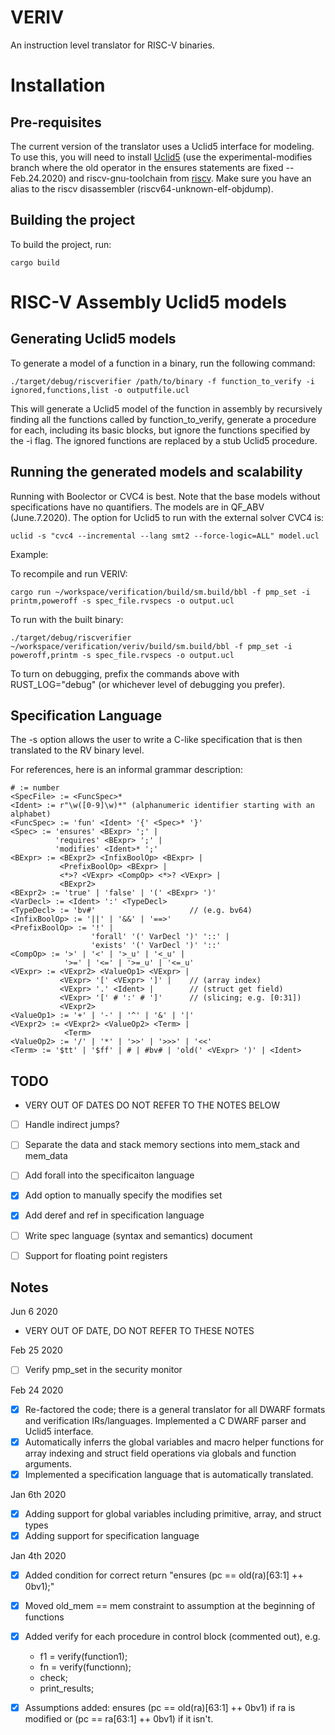 # VERIV

An instruction level translator for RISC-V binaries.

# Installation

## Pre-requisites

The current version of the translator uses a Uclid5 interface for modeling. To use this, you will need to install [Uclid5](https://github.com/uclid-org/uclid) (use the experimental-modifies branch where the old operator in the ensures statements are fixed -- Feb.24.2020) and riscv-gnu-toolchain from [riscv](https://github.com/riscv). Make sure you have an alias to the riscv disassembler (riscv64-unknown-elf-objdump).

## Building the project

To build the project, run:

`cargo build`

# RISC-V Assembly Uclid5 models

## Generating Uclid5 models

To generate a model of a function in a binary, run the following command:

`./target/debug/riscverifier /path/to/binary -f function_to_verify -i ignored,functions,list -o outputfile.ucl`

This will generate a Uclid5 model of the function in assembly by recursively finding all the functions called by function\_to\_verify, generate a procedure for each, including its basic blocks, but ignore the functions specified by the -i flag. The ignored functions are replaced by a stub Uclid5 procedure.

## Running the generated models and scalability

Running with Boolector or CVC4 is best. Note that the base models without specifications have no quantifiers. The models are in QF\_ABV (June.7.2020). The option for Uclid5 to run with the external solver CVC4 is:

`uclid -s "cvc4 --incremental --lang smt2 --force-logic=ALL" model.ucl`

Example:

To recompile and run VERIV:

`cargo run ~/workspace/verification/build/sm.build/bbl -f pmp_set -i printm,poweroff -s spec_file.rvspecs -o output.ucl`

To run with the built binary:

`./target/debug/riscverifier ~/workspace/verification/veriv/build/sm.build/bbl -f pmp_set -i poweroff,printm -s spec_file.rvspecs -o output.ucl`

To turn on debugging, prefix the commands above with RUST\_LOG="debug" (or whichever level of debugging you prefer).

## Specification Language

The -s option allows the user to write a C-like specification that is then translated to the RV binary level.

For references, here is an informal grammar description:

```
# := number
<SpecFile> := <FuncSpec>*
<Ident> := r"\w([0-9]\w)*" (alphanumeric identifier starting with an alphabet)
<FuncSpec> := 'fun' <Ident> '{' <Spec>* '}'
<Spec> := 'ensures' <BExpr> ';' |
          'requires' <BExpr> ';' |
          'modifies' <Ident>* ';'
<BExpr> := <BExpr2> <InfixBoolOp> <BExpr> |
           <PrefixBoolOp> <BExpr> |
           <*>? <VExpr> <CompOp> <*>? <VExpr> |
           <BExpr2>
<BExpr2> := 'true' | 'false' | '(' <BExpr> ')'
<VarDecl> := <Ident> ':' <TypeDecl>
<TypeDecl> := 'bv#'                     // (e.g. bv64)
<InfixBoolOp> := '||' | '&&' | '==>'
<PrefixBoolOp> := '!' |
                  'forall' '(' VarDecl ')' '::' |
                  'exists' '(' VarDecl ')' '::'
<CompOp> := '>' | '<' | '>_u' | '<_u' |
            '>=' | '<=' | '>=_u' | '<=_u'
<VExpr> := <VExpr2> <ValueOp1> <VExpr> |
           <VExpr> '[' <VExpr> ']' |    // (array index)
           <VExpr> '.' <Ident> |        // (struct get field)
           <VExpr> '[' # ':' # ']'      // (slicing; e.g. [0:31])
           <VExpr2>
<ValueOp1> := '+' | '-' | '^' | '&' | '|'
<VExpr2> := <VExpr2> <ValueOp2> <Term> |
            <Term>
<ValueOp2> := '/' | '*' | '>>' | '>>>' | '<<'
<Term> := '$tt' | '$ff' | # | #bv# | 'old(' <VExpr> ')' | <Ident>
```

## TODO

* VERY OUT OF DATES DO NOT REFER TO THE NOTES BELOW

* [ ] Handle indirect jumps?
* [ ] Separate the data and stack memory sections into mem\_stack and mem\_data
* [ ] Add forall into the specificaiton language 

* [X] Add option to manually specify the modifies set
* [X] Add deref and ref in specification language
* [ ] Write spec language (syntax and semantics) document
* [ ] Support for floating point registers

## Notes

Jun 6 2020
* VERY OUT OF DATE, DO NOT REFER TO THESE NOTES

Feb 25 2020
* [ ] Verify pmp\_set in the security monitor

Feb 24 2020
* [x] Re-factored the code; there is a general translator for all DWARF formats and verification IRs/languages. Implemented a C DWARF parser and Uclid5 interface.
* [x] Automatically inferrs the global variables and macro helper functions for array indexing and struct field operations via globals and function arguments.
* [x] Implemented a specification language that is automatically translated.

Jan 6th 2020
* [x] Adding support for global variables including primitive, array, and struct types
* [x] Adding support for specification language

Jan 4th 2020
* [x] Added condition for correct return "ensures (pc == old(ra)[63:1] ++ 0bv1);"
* [x] Moved old\_mem == mem constraint to assumption at the beginning of functions
* [x] Added verify for each procedure in control block (commented out), e.g.
    * f1 = verify(function1);
	* fn = verify(functionn);
	* check;
	* print\_results;
* [x] Assumptions added: ensures (pc == old(ra)[63:1] ++ 0bv1) if ra is modified or (pc == ra[63:1] ++ 0bv1) if it isn't. 


